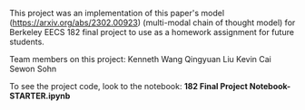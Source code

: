 This project was an implementation of this paper's model (https://arxiv.org/abs/2302.00923) (multi-modal chain of thought model) for Berkeley EECS 182 final project to use as a homework assignment for future students. 

Team members on this project: 
Kenneth Wang 
Qingyuan Liu 
Kevin Cai 
Sewon Sohn


To see the project code, look to the notebook: **182 Final Project Notebook-STARTER.ipynb**
